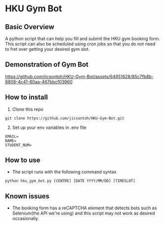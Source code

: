 # HKU Gym Bot

## Basic Overview
A python script that can help you fill and submit the HKU gym booking form. This script can also be scheduled using cron jobs so that you do not need to fret over getting your desired gym slot.

## Demonstration of Gym Bot


https://github.com/jicsontoh/HKU-Gym-Bot/assets/64951628/85c7fb8b-8808-4c41-80aa-467bbcf03960



## How to install
1. Clone this repo
```
git clone https://github.com/jicsontoh/HKU-Gym-Bot.git
```

2. Set up your env variables in .env file
```
EMAIL=
NAME=
STUDENT_NUM=
```

## How to use
- The script runs with the following command syntax
```
python hku_gym_bot.py [CENTRE] [DATE YYYY/MM/DD] [TIMESLOT]
```


## Known issues
- The booking form has a reCAPTCHA element that detects bots such as Selenium(the API we're using) and this script may not work as desired occasionally.
